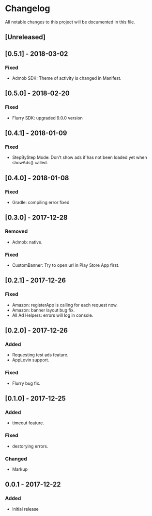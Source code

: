 # Changelog
All notable changes to this project will be documented in this file.

## [Unreleased]

## [0.5.1] - 2018-03-02
### Fixed
- Admob SDK: Theme of activity is changed in Manifest.

## [0.5.0] - 2018-02-20
### Fixed
- Flurry SDK: upgraded 9.0.0 version

## [0.4.1] - 2018-01-09
### Fixed
- StepByStep Mode: Don't show ads if has not been loaded yet when showAds() called.

## [0.4.0] - 2018-01-08
### Fixed
- Gradle: compiling error fixed

## [0.3.0] - 2017-12-28
### Removed
- Admob: native.

### Fixed
- CustomBanner: Try to open url in Play Store App first.

## [0.2.1] - 2017-12-26
### Fixed
- Amazon:  registerApp is calling for each request now.
- Amazon:  banner layout bug fix.
- All Ad Helpers: errors will log in console.

## [0.2.0] - 2017-12-26
### Added
- Requesting test ads feature.
- AppLovin support.

### Fixed
- Flurry bug fix.

## [0.1.0] - 2017-12-25
### Added
- timeout feature.

### Fixed
- destorying errors.

### Changed
- Markup

## 0.0.1 - 2017-12-22
### Added
- Initial release

